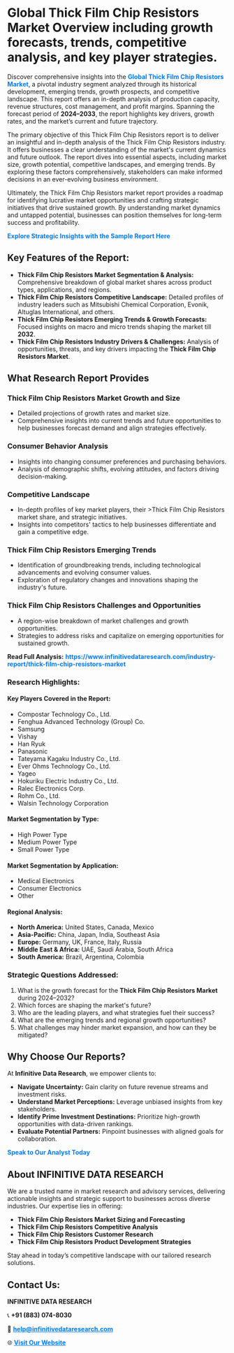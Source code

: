 <h1>Global Thick Film Chip Resistors Market Overview including growth forecasts, trends, competitive analysis, and key player strategies.</h1>
<p>
Discover comprehensive insights into the 
<a href="https://www.infinitivedataresearch.com/industry-report/thick-film-chip-resistors-market" rel="dofollow" style="color: #007BFF; text-decoration: none;"><strong>Global Thick Film Chip Resistors Market</strong></a>, a pivotal industry segment analyzed through its historical development, emerging trends, growth prospects, and competitive landscape. This report offers an in-depth analysis of production capacity, revenue structures, cost management, and profit margins. Spanning the forecast period of <strong>2024–2033</strong>, the report highlights key drivers, growth rates, and the market’s current and future trajectory.
</p>
<p>
The primary objective of this Thick Film Chip Resistors report is to deliver an insightful and in-depth analysis of the Thick Film Chip Resistors industry. It offers businesses a clear understanding of the market's current dynamics and future outlook. The report dives into essential aspects, including market size, growth potential, competitive landscapes, and emerging trends. By exploring these factors comprehensively, stakeholders can make informed decisions in an ever-evolving business environment.
</p>
<p>
Ultimately, the Thick Film Chip Resistors market report provides a roadmap for identifying lucrative market opportunities and crafting strategic initiatives that drive sustained growth. By understanding market dynamics and untapped potential, businesses can position themselves for long-term success and profitability.
</p>
<p>
<a href="https://www.infinitivedataresearch.com/request-sample/reportId=107150" style="color: #007BFF; text-decoration: none;"><strong>Explore Strategic Insights with the Sample Report Here</strong></a>
</p>

<h2>Key Features of the Report:</h2>
<ul>
<li><strong>Thick Film Chip Resistors Market Segmentation & Analysis:</strong> Comprehensive breakdown of global market shares across product types, applications, and regions.</li>
<li><strong>Thick Film Chip Resistors Competitive Landscape:</strong> Detailed profiles of industry leaders such as Mitsubishi Chemical Corporation, Evonik, Altuglas International, and others.</li>
<li><strong>Thick Film Chip Resistors Emerging Trends & Growth Forecasts:</strong> Focused insights on macro and micro trends shaping the market till <strong>2032</strong>.</li>
<li><strong>Thick Film Chip Resistors Industry Drivers & Challenges:</strong> Analysis of opportunities, threats, and key drivers impacting the <strong>Thick Film Chip Resistors Market</strong>.</li>
</ul>

<h2>What Research Report Provides</h2>
<h3>Thick Film Chip Resistors Market Growth and Size</h3>
<ul>
<li>Detailed projections of growth rates and market size.</li>
<li>Comprehensive insights into current trends and future opportunities to help businesses forecast demand and align strategies effectively.</li>
</ul>

<h3>Consumer Behavior Analysis</h3>
<ul>
<li>Insights into changing consumer preferences and purchasing behaviors.</li>
<li>Analysis of demographic shifts, evolving attitudes, and factors driving decision-making.</li>
</ul>

<h3>Competitive Landscape</h3>
<ul>
<li>In-depth profiles of key market players, their >Thick Film Chip Resistors market share, and strategic initiatives.</li>
<li>Insights into competitors' tactics to help businesses differentiate and gain a competitive edge.</li>
</ul>

<h3>Thick Film Chip Resistors Emerging Trends</h3>
<ul>
<li>Identification of groundbreaking trends, including technological advancements and evolving consumer values.</li>
<li>Exploration of regulatory changes and innovations shaping the industry's future.</li>
</ul>

<h3>Thick Film Chip Resistors Challenges and Opportunities</h3>
<ul>
<li>A region-wise breakdown of market challenges and growth opportunities.</li>
<li>Strategies to address risks and capitalize on emerging opportunities for sustained growth.</li>
</ul>
<p><strong>Read Full Analysis:</strong> <a href="https://www.infinitivedataresearch.com/industry-report/thick-film-chip-resistors-market" rel="dofollow" style="color: #007BFF; text-decoration: none;"><strong>https://www.infinitivedataresearch.com/industry-report/thick-film-chip-resistors-market</strong></a></p>
<h3>Research Highlights:</h3>
<h4>Key Players Covered in the Report:</h4>
<ul><li>Compostar Technology Co., Ltd.</li><li>Fenghua Advanced Technology (Group) Co.</li><li>Samsung</li><li>Vishay</li><li>Han Ryuk</li><li>Panasonic</li><li>Tateyama Kagaku Industry Co., Ltd.</li><li>Ever Ohms Technology Co., Ltd.</li><li>Yageo</li><li>Hokuriku Electric Industry Co., Ltd.</li><li>Ralec Electronics Corp.</li><li>Rohm Co., Ltd.</li><li>Walsin Technology Corporation</li></ul>
<h4>Market Segmentation by Type:</h4>
<ul><li>High Power Type</li><li>Medium Power Type</li><li>Small Power Type</li></ul>
<h4>Market Segmentation by Application:</h4>
<ul><li>Medical Electronics</li><li>Consumer Electronics</li><li>Other</li></ul>

<h4>Regional Analysis:</h4>
<ul>
<li><strong>North America:</strong> United States, Canada, Mexico</li>
<li><strong>Asia-Pacific:</strong> China, Japan, India, Southeast Asia</li>
<li><strong>Europe:</strong> Germany, UK, France, Italy, Russia</li>
<li><strong>Middle East & Africa:</strong> UAE, Saudi Arabia, South Africa</li>
<li><strong>South America:</strong> Brazil, Argentina, Colombia</li>
</ul>

<h3>Strategic Questions Addressed:</h3>
<ol>
<li>What is the growth forecast for the <strong>Thick Film Chip Resistors Market</strong> during 2024–2032?</li>
<li>Which forces are shaping the market's future?</li>
<li>Who are the leading players, and what strategies fuel their success?</li>
<li>What are the emerging trends and regional growth opportunities?</li>
<li>What challenges may hinder market expansion, and how can they be mitigated?</li>
</ol>

<h2>Why Choose Our Reports?</h2>
<p>At <strong>Infinitive Data Research</strong>, we empower clients to:</p>
<ul>
<li><strong>Navigate Uncertainty:</strong> Gain clarity on future revenue streams and investment risks.</li>
<li><strong>Understand Market Perceptions:</strong> Leverage unbiased insights from key stakeholders.</li>
<li><strong>Identify Prime Investment Destinations:</strong> Prioritize high-growth opportunities with data-driven rankings.</li>
<li><strong>Evaluate Potential Partners:</strong> Pinpoint businesses with aligned goals for collaboration.</li>
</ul>
<p><a href="https://www.infinitivedataresearch.com/industry-report/thick-film-chip-resistors-market" rel="dofollow" style="color: #007BFF; text-decoration: none;"><strong>Speak to Our Analyst Today</strong></a></p>

<h2>About INFINITIVE DATA RESEARCH</h2>
<p>We are a trusted name in market research and advisory services, delivering actionable insights and strategic support to businesses across diverse industries. Our expertise lies in offering:</p>
<ul>
<li><strong>Thick Film Chip Resistors Market Sizing and Forecasting</strong></li>
<li><strong>Thick Film Chip Resistors Competitive Analysis</strong></li>
<li><strong>Thick Film Chip Resistors Customer Research</strong></li>
<li><strong>Thick Film Chip Resistors Product Development Strategies</strong></li>
</ul>
<p>Stay ahead in today’s competitive landscape with our tailored research solutions.</p>

<h2>Contact Us:</h2>
<p><strong>INFINITIVE DATA RESEARCH</strong></p>
<p>📞 <strong>+91 (883) 074-8030</strong></p>
<p>📧 <strong><a href="mailto:help@infinitivedataresearch.com" style="color: #007BFF;">help@infinitivedataresearch.com</a></strong></p>
<p>🌐 <strong><a href="https://www.infinitivedataresearch.com" rel="dofollow" style="color: #007BFF;">Visit Our Website</a></strong></p>